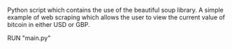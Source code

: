 Python script which contains the use of the beautiful soup library. 
A simple example of web scraping which allows the user to view the current value of bitcoin in either USD or GBP.

RUN "main.py"
